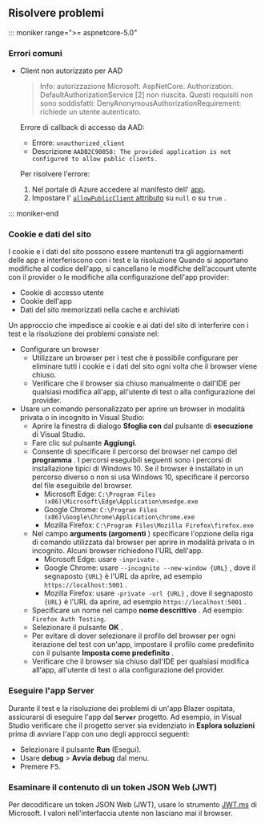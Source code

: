 ## <a name="troubleshoot"></a>Risolvere problemi

::: moniker range=">= aspnetcore-5.0"

### <a name="common-errors"></a>Errori comuni

* Client non autorizzato per AAD

  > Info: autorizzazione Microsoft. AspNetCore. Authorization. DefaultAuthorizationService [2] non riuscita. Questi requisiti non sono soddisfatti: DenyAnonymousAuthorizationRequirement: richiede un utente autenticato.

  Errore di callback di accesso da AAD:

  * Errore: `unauthorized_client`
  * Descrizione `AADB2C90058: The provided application is not configured to allow public clients.`

  Per risolvere l'errore:

  1. Nel portale di Azure accedere al manifesto dell' [app](/azure/active-directory/develop/reference-app-manifest).
  1. Impostare l' [ `allowPublicClient` attributo](/azure/active-directory/develop/reference-app-manifest#allowpublicclient-attribute) su `null` o su `true` .

::: moniker-end

### <a name="cookies-and-site-data"></a>Cookie e dati del sito

I cookie e i dati del sito possono essere mantenuti tra gli aggiornamenti delle app e interferiscono con i test e la risoluzione Quando si apportano modifiche al codice dell'app, si cancellano le modifiche dell'account utente con il provider o le modifiche alla configurazione dell'app provider:

* Cookie di accesso utente
* Cookie dell'app
* Dati del sito memorizzati nella cache e archiviati

Un approccio che impedisce ai cookie e ai dati del sito di interferire con i test e la risoluzione dei problemi consiste nel:

* Configurare un browser
  * Utilizzare un browser per i test che è possibile configurare per eliminare tutti i cookie e i dati del sito ogni volta che il browser viene chiuso.
  * Verificare che il browser sia chiuso manualmente o dall'IDE per qualsiasi modifica all'app, all'utente di test o alla configurazione del provider.
* Usare un comando personalizzato per aprire un browser in modalità privata o in incognito in Visual Studio:
  * Aprire la finestra di dialogo **Sfoglia con** dal pulsante di **esecuzione** di Visual Studio.
  * Fare clic sul pulsante **Aggiungi**.
  * Consente di specificare il percorso del browser nel campo del **programma** . I percorsi eseguibili seguenti sono i percorsi di installazione tipici di Windows 10. Se il browser è installato in un percorso diverso o non si usa Windows 10, specificare il percorso del file eseguibile del browser.
    * Microsoft Edge: `C:\Program Files (x86)\Microsoft\Edge\Application\msedge.exe`
    * Google Chrome: `C:\Program Files (x86)\Google\Chrome\Application\chrome.exe`
    * Mozilla Firefox: `C:\Program Files\Mozilla Firefox\firefox.exe`
  * Nel campo **arguments (argomenti** ) specificare l'opzione della riga di comando utilizzata dal browser per aprire in modalità privata o in incognito. Alcuni browser richiedono l'URL dell'app.
    * Microsoft Edge: usare `-inprivate` .
    * Google Chrome: usare `--incognito --new-window {URL}` , dove il segnaposto `{URL}` è l'URL da aprire, ad esempio `https://localhost:5001` .
    * Mozilla Firefox: usare `-private -url {URL}` , dove il segnaposto `{URL}` è l'URL da aprire, ad esempio `https://localhost:5001` .
  * Specificare un nome nel campo **nome descrittivo** . Ad esempio: `Firefox Auth Testing`.
  * Selezionare il pulsante **OK** .
  * Per evitare di dover selezionare il profilo del browser per ogni iterazione del test con un'app, impostare il profilo come predefinito con il pulsante **Imposta come predefinito** .
  * Verificare che il browser sia chiuso dall'IDE per qualsiasi modifica all'app, all'utente di test o alla configurazione del provider.

### <a name="run-the-server-app"></a>Eseguire l'app Server

Durante il test e la risoluzione dei problemi di un'app Blazer ospitata, assicurarsi di eseguire l'app dal **`Server`** progetto. Ad esempio, in Visual Studio verificare che il progetto server sia evidenziato in **Esplora soluzioni** prima di avviare l'app con uno degli approcci seguenti:

* Selezionare il pulsante **Run** (Esegui).
* Usare **debug**  >  **Avvia debug** dal menu.
* Premere <kbd>F5</kbd>.

### <a name="inspect-the-content-of-a-json-web-token-jwt"></a>Esaminare il contenuto di un token JSON Web (JWT)

Per decodificare un token JSON Web (JWT), usare lo strumento [JWT.ms](https://jwt.ms/) di Microsoft. I valori nell'interfaccia utente non lasciano mai il browser.
